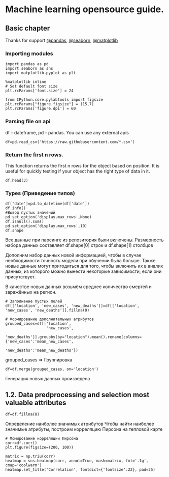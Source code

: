 # Machine learning opensource guide.

## Basic chapter
Thanks for support [@pandas](https://pandas.pydata.org/getting_started.html), [@seaborn](https://github.com/eugenerum/ToolDataHelper/tree/main/Examples), [@matplotlib](https://matplotlib.org/)
### Importing modules
```
import pandas as pd
import seaborn as sns
import matplotlib.pyplot as plt

%matplotlib inline
# Set default font size
plt.rcParams['font.size'] = 24

from IPython.core.pylabtools import figsize
plt.rcParams["figure.figsize"] = (15,7)
plt.rcParams['figure.dpi'] = 60
```
### Parsing file on api 
df - dateframe, pd - pandas.
You can use any external apis
```
df=pd.read_csv('https://raw.githubusercontent.com/*.csv')
```
### Return the first n rows.
This function returns the first n rows for the object based on position. It is useful for quickly testing if your object has the right type of data in it.
```
df.head(3)
```
### Types (Приведение типов)
```
df['date']=pd.to_datetime(df['date'])
df.info()
#Вывод пустых значений
pd.set_option('display.max_rows',None)
df.isnull().sum()
pd.set_option('display.max_rows',10)
df.shape
```
Все данные при парсинге из репозитория были включены. Размерность набора данных составляет df.shape[0] строк и df.shape[1] столбцов

Дополним набор данных новой информацией, чтобы в случае необходимости точность модели при обучении была больше. Также новые данные могут пригодиться для того, чтобы включить их в аналих данных, из которого можно вынести некоторые зависимости, если они присутствует.

В качестве новых данных возьмём среднее количество смертей и заражённых на регион.

```
# Заполнение пустых полей
df[['location', 'new_cases', 'new_deaths']]=df[['location', 'new_cases', 'new_deaths']].fillna(0)
```
```
# Формирование дополнительных атрибутов
grouped_cases=df[['location', 
                  'new_cases', 
                  'new_deaths']].groupby(by="location").mean().rename(columns={'new_cases':'mean_new_cases', 
                                                                               'new_deaths':'mean_new_deaths'})
```
grouped_cases => Группировка 
```
df=df.merge(grouped_cases, on='location')
```
Генерация новых данных произведена

## 1.2. Data predprocessing and selection most valuable attributes
```
df=df.fillna(0)
```
Определение наиболее значимых атрибутов
Чтобы найти наиболее значимые атрибуты, построим корреляцию Пирсона на тепловой карте
```
# Фомирование корреляции Пирсона
corr=df.corr()
plt.figure(figsize=(200, 100))

matrix = np.triu(corr)
heatmap = sns.heatmap(corr, annot=True, mask=matrix, fmt='.1g', cmap='coolwarm')
heatmap.set_title('Correlation', fontdict={'fontsize':22}, pad=25)
```
